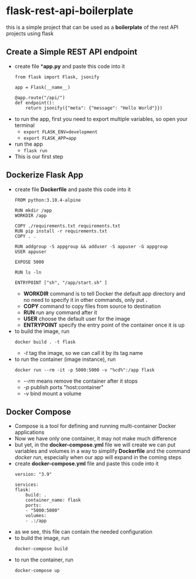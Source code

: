 # flask-rest-api-boilerplate
this is a simple project that can be used as a **boilerplate** of the rest API projects using flask

## Create a Simple REST API endpoint
* create file ***app.py** and paste this code into it
    ```
    from flask import Flask, jsonify

    app = Flask(__name__)

    @app.route("/api/")
    def endpoint():
        return jsonify({"meta": {"message": "Hello World"}})
    ```
* to run the app, first you need to export multiple variables, so open your terminal
    * ```export FLASK_ENV=development```
    * ```export FLASK_APP=app```
* run the app 
    * ```flask run```
* This is our first step

## Dockerize Flask App
* create file **Dockerfile** and paste this code into it
    ```
    FROM python:3.10.4-alpine

    RUN mkdir /app
    WORKDIR /app

    COPY ./requirements.txt requirements.txt
    RUN pip install -r requirements.txt
    COPY . .

    RUN addgroup -S appgroup && adduser -S appuser -G appgroup
    USER appuser

    EXPOSE 5000

    RUN ls -ln

    ENTRYPOINT ["sh", "/app/start.sh" ]
    ```
    * **WORKDIR** command is to tell Docker the default app directory and no need to specify it in other commands, only put **.**
    * **COPY** command to copy files from source to destination
    * **RUN** run any command after it
    * **USER** choose the default user for the image
    * **ENTRYPOINT** specify the entry point of the container once it is up
* to build the image, run
    ```
    docker build . -t flask
    ```
    * *-t* tag the image, so we can call it by its tag name
* to run the container (image instance), run
    ```
    docker run --rm -it -p 5000:5000 -v "%cd%":/app flask
    ```
    * *--rm* means remove the container after it stops
    * *-p* publish ports "host:container"
    * *-v* bind mount a volume

## Docker Compose
* Compose is a tool for defining and running multi-container Docker applications
* Now we have only one container, it may not make much difference
* but yet, in the **docker-compose.yml** file we will create we can put variables and volumes in a way to simplify **Dockerfile** and the command *docker run*, especially when our app will expand in the coming steps
* create **docker-compose.yml** file and paste this code into it
    ```
    version: "3.9"

    services:
    flask:
        build: .
        container_name: flask
        ports:
        - "5000:5000"
        volumes:
        - .:/app
    ```
* as we see, this file can contain the needed configuration
* to build the image, run
    ```
    docker-compose build
    ```
* to run the container, run
    ```
    docker-compose up
    ```